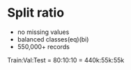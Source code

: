 # Split ratio
- no missing values
- balanced classes(eq)(bi)
- 550,000+ records

Train:Val:Test
= 80:10:10
= 440k:55k:55k
